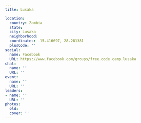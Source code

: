 ```yaml
---
title: Lusaka

location:
  country: Zambia
  state: 
  city: Lusaka
  neighborhood: 
  coordinates: -15.416697, 28.281381
  plusCode: ''
social:
  name: Facebook
  URL: https://www.facebook.com/groups/free.code.camp.lusaka
chat:
  name: ''
  URL: ''
event:
  name: ''
  URL: ''
leaders:
- name: ''
  URL: ''
photos:
  old: 
  cover: ''
---
```

